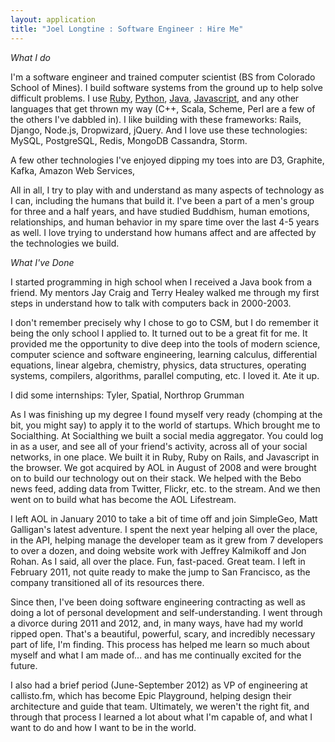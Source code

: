 ```yaml
---
layout: application
title: "Joel Longtine : Software Engineer : Hire Me"
---
```


*What I do*

I'm a software engineer and trained computer scientist (BS from Colorado School of Mines). I build software systems from the ground up to help solve difficult problems. I use [Ruby](http://www.ruby-lang.org/en/), [Python](http://www.python.org/), [Java](http://www.java.com/en/), [Javascript](http://en.wikipedia.org/wiki/JavaScript), and any other languages that get thrown my way (C++, Scala, Scheme, Perl are a few of the others I've dabbled in). I like building with these frameworks: Rails, Django, Node.js, Dropwizard, jQuery. And I love use these technologies: MySQL, PostgreSQL, Redis, MongoDB  Cassandra, Storm. 

A few other technologies I've enjoyed dipping my toes into are D3, Graphite, Kafka, Amazon Web Services, 

All in all, I try to play with and understand as many aspects of technology as I can, including the humans that build it. I've been a part of a men's group for three and a half years, and have studied Buddhism, human emotions, relationships, and human behavior in my spare time over the last 4-5 years as well. I love trying to understand how humans affect and are affected by the technologies we build. 


*What I've Done*

I started programming in high school when I received a Java book from a friend. My mentors Jay Craig and Terry Healey walked me through my first steps in understand how to talk with computers back in 2000-2003. 

I don't remember precisely why I chose to go to CSM, but I do remember it being the only school I applied to. It turned out to be a great fit for me. It provided me the opportunity to dive deep into the tools of modern science, computer science and software engineering, learning calculus, differential equations, linear algebra, chemistry, physics, data structures, operating systems, compilers, algorithms, parallel computing, etc. I loved it. Ate it up. 

I did some internships: Tyler, Spatial, Northrop Grumman

As I was finishing up my degree I found myself very ready (chomping at the bit, you might say) to apply it to the world of startups. Which brought me to Socialthing. At Socialthing we built a social media aggregator. You could log in as a user, and see all of your friend's activity, across all of your social networks, in one place. We built it in Ruby, Ruby on Rails, and Javascript in the browser. We got acquired by AOL in August of 2008 and were brought on to build our technology out on their stack. We helped with the Bebo news feed, adding data from Twitter, Flickr, etc. to the stream. And we then went on to build what has become the AOL Lifestream.

I left AOL in January 2010 to take a bit of time off and join SimpleGeo, Matt Galligan's latest adventure. I spent the next year helping all over the place, in the API, helping manage the developer team as it grew from 7 developers to over a dozen, and doing website work with Jeffrey Kalmikoff and Jon Rohan. As I said, all over the place. Fun, fast-paced. Great team. I left in February 2011, not quite ready to make the jump to San Francisco, as the company transitioned all of its resources there. 

Since then, I've been doing software engineering contracting as well as doing a lot of personal development and self-understanding. I went through a divorce during 2011 and 2012, and, in many ways, have had my world ripped open. That's a beautiful, powerful, scary, and incredibly necessary part of life, I'm finding. This process has helped me learn so much about myself and what I am made of... and has me continually excited for the future.

I also had a brief period (June-September 2012) as VP of engineering at callisto.fm, which has become Epic Playground, helping design their architecture and guide that team. Ultimately, we weren't the right fit, and through that process I learned a lot about what I'm capable of, and what I want to do and how I want to be in the world. 
